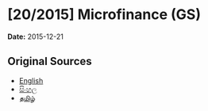 # [20/2015] Microfinance (GS)

**Date:** 2015-12-21

## Original Sources

- [English](https://documents.gov.lk/view/bills/2015/12/20-2015_E.pdf)
- [සිංහල](https://documents.gov.lk/view/bills/2015/12/20-2015_S.pdf)
- [தமிழ்](https://documents.gov.lk/view/bills/2015/12/20-2015_T.pdf)
